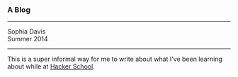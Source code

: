 ### A Blog

----------
Sophia Davis  
Summer 2014  

----------

This is a super informal way for me to write about what I've been learning about while at [Hacker School](https://www.hackerschool.com/). 
